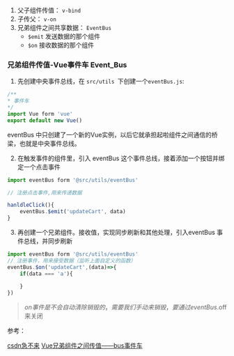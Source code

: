 1. 父子组件传值： `v-bind`
2. 子传父： `v-on`
3. 兄弟组件之间共享数据： `EventBus`
   - `$emit` 发送数据的那个组件
   - `$on` 接收数据的那个组件


### 兄弟组件传值-Vue事件车 Event_Bus
1. 先创建中央事件总线，在 `src/utils `下创建一个` eventBus.js `:
```js
/**
* 事件车
*/
import Vue form 'vue'
export default new Vue()

```
eventBus 中只创建了一个新的Vue实例，以后它就承担起啦组件之间通信的桥梁，也就是中央事件总线。

2. 在触发事件的组件里，引入 eventBus 这个事件总线，接着添加一个按钮并绑定一个点击事件
```js
import eventBus form '@src/utils/eventBus'

// 注册点击事件,用来传递数据

hanldleClick(){
	eventBus.$emit('updateCart', data)
}
```
3. 再创建一个兄弟组件。接收值，实现同步刷新和其他处理，引入eventBus 事件总线，并同步刷新
```js
import eventBus form '@src/utils/eventBus'
// 注册事件，用来接受数据（监听上面自定义的函数）
eventBus.$on('updateCart',(data)=>{
	if(data === 'a'){
        
    }
})
```
> $on事件是不会自动清除销毁的，需要我们手动来销毁，要通过eventBus.$off来关闭 


参考：

[csdn急不来](https://blog.csdn.net/jibulai100/article/details/90203487)
[Vue兄弟组件之间传值——bus事件车](https://www.pianshen.com/article/9897714528/)